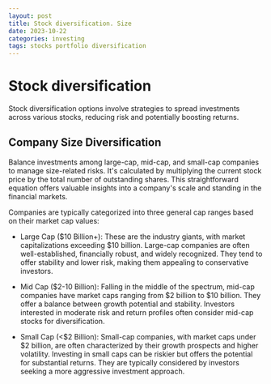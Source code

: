 ```yaml
---
layout: post
title: Stock diversification. Size
date: 2023-10-22
categories: investing
tags: stocks portfolio diversification
---
```


# Stock diversification

Stock diversification options involve strategies to spread investments across various stocks, reducing risk and potentially boosting returns.

## Company Size Diversification

Balance investments among large-cap, mid-cap, and small-cap companies to manage size-related risks. It's calculated by multiplying the current stock price by the total number of outstanding shares. This straightforward equation offers valuable insights into a company's scale and standing in the financial markets.

Companies are typically categorized into three general cap ranges based on their market cap values:

- Large Cap ($10 Billion+): These are the industry giants, with market capitalizations exceeding $10 billion. Large-cap companies are often well-established, financially robust, and widely recognized. They tend to offer stability and lower risk, making them appealing to conservative investors.

- Mid Cap ($2-10 Billion): Falling in the middle of the spectrum, mid-cap companies have market caps ranging from $2 billion to $10 billion. They offer a balance between growth potential and stability. Investors interested in moderate risk and return profiles often consider mid-cap stocks for diversification.

- Small Cap (<$2 Billion): Small-cap companies, with market caps under $2 billion, are often characterized by their growth prospects and higher volatility. Investing in small caps can be riskier but offers the potential for substantial returns. They are typically considered by investors seeking a more aggressive investment approach.
